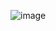 
![image](https://github.com/LuckxSz/Crypto-Price-14/assets/135531180/7e3104c6-a33c-4801-850d-0a2494ea8843)

